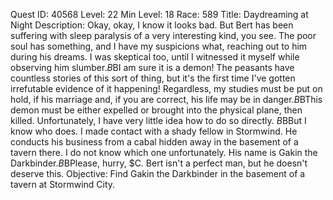 Quest ID: 40568
Level: 22
Min Level: 18
Race: 589
Title: Daydreaming at Night
Description: Okay, okay, I know it looks bad. But Bert has been suffering with sleep paralysis of a very interesting kind, you see. The poor soul has something, and I have my suspicions what, reaching out to him during his dreams. I was skeptical too, until I witnessed it myself while observing him slumber.$B$BI am sure it is a demon! The peasants have countless stories of this sort of thing, but it's the first time I've gotten irrefutable evidence of it happening! Regardless, my studies must be put on hold, if his marriage and, if you are correct, his life may be in danger.$B$BThis demon must be either expelled or brought into the physical plane, then killed. Unfortunately, I have very little idea how to do so directly. $B$BBut I know who does. I made contact with a shady fellow in Stormwind. He conducts his business from a cabal hidden away in the basement of a tavern there. I do not know which one unfortunately. His name is Gakin the Darkbinder.$B$BPlease, hurry, $C. Bert isn't a perfect man, but he doesn't deserve this.
Objective: Find Gakin the Darkbinder in the basement of a tavern at Stormwind City.

